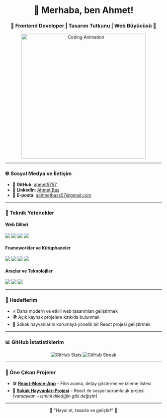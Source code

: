 <h1 align="center">👋 Merhaba, ben Ahmet!</h1>
<h3 align="center">🌟 Frontend Developer | Tasarım Tutkunu | Web Büyücüsü 🌟</h3>

<p align="center">
  <img src="https://media.giphy.com/media/qgQUggAC3Pfv687qPC/giphy.gif" alt="Coding Animation" width="400"/>
</p>

---

### 🌐 Sosyal Medya ve İletişim

- 📁 **GitHub**: [ahmet5757](https://github.com/ahmet5757)  
- 💼 **LinkedIn**: [Ahmet Baş](https://www.linkedin.com/in/ahmet-ba%C5%9F-/)  
- 📧 **E-posta**: [aahmetbass57@gmail.com](mailto:aahmetbass57@gmail.com)

---

### 🚀 Teknik Yetenekler

#### Web Dilleri
<p>
  <img src="https://img.shields.io/badge/HTML5-E34F26?style=for-the-badge&logo=html5&logoColor=white"/>
  <img src="https://img.shields.io/badge/CSS3-1572B6?style=for-the-badge&logo=css3&logoColor=white"/>
  <img src="https://img.shields.io/badge/JavaScript-F7DF1E?style=for-the-badge&logo=javascript&logoColor=black"/>
  <img src="https://img.shields.io/badge/TypeScript-3178C6?style=for-the-badge&logo=typescript&logoColor=white"/>
</p>

#### Frameworkler ve Kütüphaneler
<p>
  <img src="https://img.shields.io/badge/React-61DAFB?style=for-the-badge&logo=react&logoColor=black"/>
  <img src="https://img.shields.io/badge/Bootstrap-7952B3?style=for-the-badge&logo=bootstrap&logoColor=white"/>
  <img src="https://img.shields.io/badge/SASS-CC6699?style=for-the-badge&logo=sass&logoColor=white"/>
  <img src="https://img.shields.io/badge/Tailwind%20CSS-06B6D4?style=for-the-badge&logo=tailwindcss&logoColor=white"/>
</p>

#### Araçlar ve Teknolojiler
<p>
  <img src="https://img.shields.io/badge/Git-F05032?style=for-the-badge&logo=git&logoColor=white"/>
  <img src="https://img.shields.io/badge/Figma-F24E1E?style=for-the-badge&logo=figma&logoColor=white"/>
  <img src="https://img.shields.io/badge/VS%20Code-007ACC?style=for-the-badge&logo=visual-studio-code&logoColor=white"/>
</p>

---

### 🎯 Hedeflerim

- 🔥 Daha modern ve etkili web tasarımları geliştirmek  
- 🌍 Açık kaynak projelere katkıda bulunmak  
- 🐾 Sokak hayvanlarını korumaya yönelik bir React projesi geliştirmek  

---

### 📊 GitHub İstatistiklerim

<p align="center">
  <img src="https://github-readme-stats.vercel.app/api?username=ahmet5757&show_icons=true&theme=radical" alt="GitHub Stats"/>
  <img src="https://github-readme-streak-stats.herokuapp.com/?user=ahmet5757&theme=radical" alt="GitHub Streak"/>
</p>

---

### 🎨 Öne Çıkan Projeler

- 🛠️ **[React-Movie-App](https://github.com/ahmet5757/React-Movie-App)** – Film arama, detay gösterme ve izleme listesi
- 🐾 **[Sokak Hayvanları Projesi](https://github.com/ahmet5757/sokak-hayvanlari)** – React ile sosyal sorumluluk projesi *(varsayılan – ismini dilediğin gibi değiştir)*

---

<p align="center">🚀 "Hayal et, tasarla ve geliştir!" 🚀</p>
